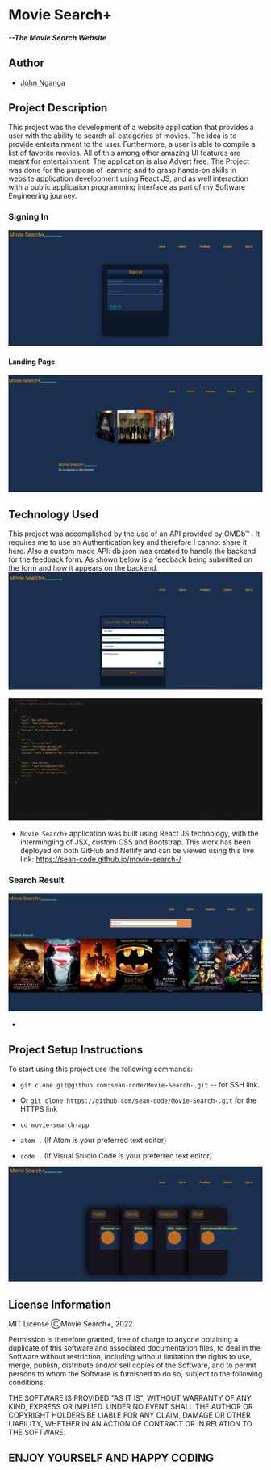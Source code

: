 # Movie Search+ 
##### --The Movie Search Website

## Author
- [John Nganga](https://github.com/sean-code)

## Project Description
This project was the development of a website application that provides a user with the ability to search all categories of movies.
The idea is to provide entertainment to the user. Furthermore, a user is able to compile a list of favorite movies. All of this among other amazing UI features are meant for entertainment.  The application is also Advert free.
The Project was done for the purpose of learning and to grasp hands-on skills in website application development using React JS, and as well interaction with a public application programming interface as part of my Software Engineering journey.

### Signing In

![SignIn](/img/SignIn.png)

#### Landing Page
![HomePage](/img/Landing-page.png)



## Technology Used
This project was accomplished by the use of an API provided by OMDb™ . It requires me to use an Authentication key and therefore I cannot share it here. 
Also a custom made API: db.json was created to handle the backend for the feedback form. As shown below is a feedback being submitted on the form and how it appears on the backend.
![Feedback](/img/JackharlowFeedbackForm.png)

![Feedback](/img/Feedback-endpoint.png)

- `Movie Search+` application was built using React JS technology, with the intermingling of JSX, custom CSS and Bootstrap.
This work has been deployed on both GitHub and Netlify and can be viewed using this live link: https://sean-code.github.io/movie-search-/

### Search Result
![SearchResult](/img/Batman-search.png)

+
## Project Setup Instructions
To start using this project use the following commands:

- `git clone git@github.com:sean-code/Movie-Search-.git` -- for SSH link.
- Or `git clone https://github.com/sean-code/Movie-Search-.git` for the HTTPS link

- `cd movie-search-app`
- `atom .` (If Atom is your preferred text editor)
- `code .` (If Visual Studio Code is your preferred text editor)


![ContactMe](/img/ContactMe.png)

## License Information
MIT License
ⒸMovie Search+, 2022.

Permission is therefore granted, free of charge to anyone obtaining a duplicate
of this software and associated documentation files, to deal in the Software without restriction, including without limitation the rights to use, merge, publish, distribute and/or sell copies of the Software, and to permit persons to whom the Software is furnished to do so, subject to the following conditions:

THE SOFTWARE IS PROVIDED "AS IT IS", WITHOUT WARRANTY OF ANY KIND, EXPRESS OR
IMPLIED. UNDER NO EVENT SHALL THE
AUTHOR OR COPYRIGHT HOLDERS BE LIABLE FOR ANY CLAIM, DAMAGE OR OTHER
LIABILITY, WHETHER IN AN ACTION OF CONTRACT OR IN RELATION TO THE SOFTWARE.

## ENJOY YOURSELF AND HAPPY CODING